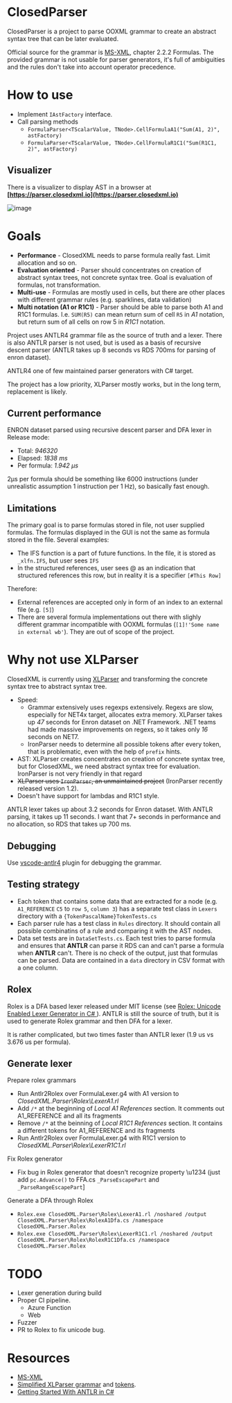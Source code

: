 # ClosedParser

ClosedParser is a project to parse OOXML grammar to create an abstract syntax tree that can be later evaluated.

Official source for the grammar is [MS-XML](https://learn.microsoft.com/en-us/openspecs/office_standards/ms-xlsx/2c5dee00-eff2-4b22-92b6-0738acd4475e), chapter 2.2.2 Formulas. The provided grammar is not usable for parser generators, it's full of ambiguities and the rules don't take into account operator precedence.

# How to use

* Implement `IAstFactory` interface.
* Call parsing methods
  * `FormulaParser<TScalarValue, TNode>.CellFormulaA1("Sum(A1, 2)", astFactory)`
  * `FormulaParser<TScalarValue, TNode>.CellFormulaR1C1("Sum(R1C1, 2)", astFactory)`

## Visualizer
There is a visualizer to display AST in a browser at **[https://parser.closedxml.io](https://parser.closedxml.io)**

![image](https://github.com/ClosedXML/ClosedXML.Parser/assets/7634052/4beaab23-4599-44d4-be7b-705178b69f99)

# Goals

* __Performance__ - ClosedXML needs to parse formula really fast. Limit allocation and so on.
* __Evaluation oriented__ - Parser should concentrates on creation of abstract syntax trees, not concrete syntax tree. Goal is evaluation of formulas, not transformation.
* __Multi-use__ - Formulas are mostly used in cells, but there are other places with different grammar rules (e.g. sparklines, data validation)
* __Multi notation (A1 or R1C1)__ - Parser should be able to parse both A1 and R1C1 formulas. I.e. `SUM(R5)` can mean return sum of cell `R5` in _A1_ notation, but return sum of all cells on row 5 in _R1C1_ notation.

Project uses ANTLR4 grammar file as the source of truth and a lexer. There is also ANTLR parser is not used, but is used as a basis of recursive descent parser (ANTLR takes up 8 seconds vs RDS 700ms for parsing of enron dataset).

ANTLR4 one of few maintained parser generators with C# target.

The project has a low priority, XLParser mostly works, but in the long term, replacement is likely.

## Current performance

ENRON dataset parsed using recursive descent parser and DFA lexer in Release mode:

* Total: *946320*
* Elapsed: *1838 ms*
* Per formula: *1.942 μs*

2μs per formula should be something like 6000 instructions (under unrealistic assumption 1 instruction per 1 Hz), so basically fast enough.

## Limitations

The primary goal is to parse formulas stored in file, not user supplied formulas. The formulas displayed in the GUI is not the same as formula stored in the file. Several examples:
* The IFS function is a part of future functions. In the file, it is stored as `_xlfn.IFS`, but user sees `IFS`
* In the structured references, user sees @ as an indication that structured references this row, but in reality it is a specifier `[#This Row]`

Therefore:
* External references are accepted only in form of an index to an external file (e.g. `[5]`)
* There are several formula implementations out there with slighly different grammar incompatible with OOXML formulas (`[1]!'Some name in external wb'`). They are out of scope of the project.

# Why not use XLParser

ClosedXML is currently using [XLParser](https://github.com/spreadsheetlab/XLParser) and transforming the concrete syntax tree to abstract syntax tree.

* Speed:
  * Grammar extensively uses regexps extensively. Regexs are slow, especially for NET4x target, allocates extra memory. XLParser takes up _47_ seconds for Enron dataset on .NET Framework. .NET teams had made massive improvements on regexs, so it takes only _16_ seconds on NET7.
  * IronParser needs to determine all possible tokens after every token, that is problematic, even with the help of `prefix` hints.
* AST: XLParser creates concentrates on creation of concrete syntax tree, but for ClosedXML, we need abstract syntax tree for evaluation. IronParser is not very friendly in that regard
* ~~XLParser uses `IronParser`, an unmaintained project~~ (IronParser recently released version 1.2).
* Doesn't have support for lambdas and R1C1 style.

ANTLR lexer takes up about 3.2 seconds for Enron dataset. With ANTLR parsing, it takes up 11 seconds. I want that 7+ seconds in performance and no allocation, so RDS that takes up 700 ms.

## Debugging

Use [vscode-antlr4](https://github.com/mike-lischke/vscode-antlr4/blob/master/doc/grammar-debugging.md) plugin for debugging the grammar.

## Testing strategy

* Each token that contains some data that are extracted for a node (e.g. `A1_REFERENCE` `C5` to `row 5`, `column 3`) has a separate test class in `Lexers` directory with a `{TokenPascalName}TokenTests.cs`
* Each parser rule has a test class in `Rules` directory. It should contain all possible combinatins of a rule and comparing it with the AST nodes.
* Data set tests are in `DataSetTests.cs`. Each test tries to parse formula and ensures that **ANTLR** can parse it RDS can and can't parse a formula when **ANTLR** can't. There is no check of the output, just that formulas can be parsed. Data are contained in a `data` directory in CSV format with a one column.

## Rolex

Rolex is a DFA based lexer released under MIT license (see [Rolex: Unicode Enabled Lexer Generator in C#
](https://www.codeproject.com/Articles/5257489/Rolex-Unicode-Enabled-Lexer-Generator-in-Csharp)). ANTLR is still the source of truth, but it is used to generate Rolex grammar and then DFA for a lexer.

It is rather complicated, but two times faster than ANTLR lexer (1.9 us vs 3.676 us per formula).

## Generate lexer

Prepare rolex grammars
* Run Antlr2Rolex over FormulaLexer.g4 with A1 version to *ClosedXML.Parser\Rolex\LexerA1.rl*
* Add `/*` at the beginning of *Local A1 References* section. It comments out A1_REFERENCE and all its fragments
* Remove `/*` at the beinning of *Local R1C1 References* section. It contains a different tokens for A1_REFERENCE and its fragments
* Run Antlr2Rolex over FormulaLexer.g4 with R1C1 version to *ClosedXML.Parser\Rolex\LexerR1C1.rl*

Fix Rolex generator
* Fix bug in Rolex generator that doesn't recognize property \u1234 (just add `pc.Advance()` to FFA.cs `_ParseEscapePart` and `_ParseRangeEscapePart`]

Generate a DFA through Rolex
* `Rolex.exe ClosedXML.Parser\Rolex\LexerA1.rl /noshared /output ClosedXML.Parser\Rolex\RolexA1Dfa.cs /namespace ClosedXML.Parser.Rolex`
* `Rolex.exe ClosedXML.Parser\Rolex\LexerR1C1.rl /noshared /output ClosedXML.Parser\Rolex\RolexR1C1Dfa.cs /namespace ClosedXML.Parser.Rolex`

# TODO

* Lexer generation during build
* Proper CI pipeline.
  * Azure Function
  * Web 
* Fuzzer
* PR to Rolex to fix unicode bug.

# Resources

* [MS-XML](https://learn.microsoft.com/en-us/openspecs/office_standards/ms-xlsx/2c5dee00-eff2-4b22-92b6-0738acd4475e)
* [Simplified XLParser grammar](https://github.com/spreadsheetlab/XLParser/blob/master/doc/ebnf.pdf) and [tokens](https://github.com/spreadsheetlab/XLParser/blob/master/doc/tokens.pdf).
* [Getting Started With ANTLR in C#](https://tomassetti.me/getting-started-with-antlr-in-csharp/)
